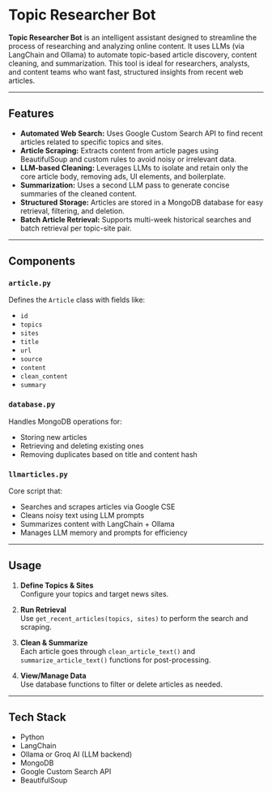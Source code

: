 # Topic Researcher Bot

**Topic Researcher Bot** is an intelligent assistant designed to streamline the process of researching and analyzing online content. It uses LLMs (via LangChain and Ollama) to automate topic-based article discovery, content cleaning, and summarization. This tool is ideal for researchers, analysts, and content teams who want fast, structured insights from recent web articles.

---

## Features

- **Automated Web Search:** Uses Google Custom Search API to find recent articles related to specific topics and sites.
- **Article Scraping:** Extracts content from article pages using BeautifulSoup and custom rules to avoid noisy or irrelevant data.
- **LLM-based Cleaning:** Leverages LLMs to isolate and retain only the core article body, removing ads, UI elements, and boilerplate.
- **Summarization:** Uses a second LLM pass to generate concise summaries of the cleaned content.
- **Structured Storage:** Articles are stored in a MongoDB database for easy retrieval, filtering, and deletion.
- **Batch Article Retrieval:** Supports multi-week historical searches and batch retrieval per topic-site pair.

---

## Components

### `article.py`
Defines the `Article` class with fields like:
- `id`
- `topics`
- `sites`
- `title`
- `url`
- `source`
- `content`
- `clean_content`
- `summary`

### `database.py`
Handles MongoDB operations for:
- Storing new articles
- Retrieving and deleting existing ones
- Removing duplicates based on title and content hash

### `llmarticles.py`
Core script that:
- Searches and scrapes articles via Google CSE
- Cleans noisy text using LLM prompts
- Summarizes content with LangChain + Ollama
- Manages LLM memory and prompts for efficiency

---

## Usage

1. **Define Topics & Sites**  
   Configure your topics and target news sites.

2. **Run Retrieval**  
   Use `get_recent_articles(topics, sites)` to perform the search and scraping.

3. **Clean & Summarize**  
   Each article goes through `clean_article_text()` and `summarize_article_text()` functions for post-processing.

4. **View/Manage Data**  
   Use database functions to filter or delete articles as needed.

---

## Tech Stack

- Python
- LangChain
- Ollama or Groq AI (LLM backend)
- MongoDB
- Google Custom Search API
- BeautifulSoup

